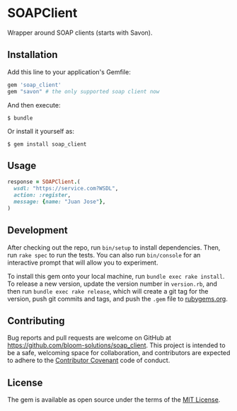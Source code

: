 # SOAPClient

Wrapper around SOAP clients (starts with Savon).

## Installation

Add this line to your application's Gemfile:

```ruby
gem 'soap_client'
gem "savon" # the only supported soap client now
```

And then execute:

    $ bundle

Or install it yourself as:

    $ gem install soap_client

## Usage

```ruby
response = SOAPClient.(
  wsdl: "https://service.com?WSDL",
  action: :register,
  message: {name: "Juan Jose"},
)
```

## Development

After checking out the repo, run `bin/setup` to install dependencies. Then, run `rake spec` to run the tests. You can also run `bin/console` for an interactive prompt that will allow you to experiment.

To install this gem onto your local machine, run `bundle exec rake install`. To release a new version, update the version number in `version.rb`, and then run `bundle exec rake release`, which will create a git tag for the version, push git commits and tags, and push the `.gem` file to [rubygems.org](https://rubygems.org).

## Contributing

Bug reports and pull requests are welcome on GitHub at https://github.com/bloom-solutions/soap_client. This project is intended to be a safe, welcoming space for collaboration, and contributors are expected to adhere to the [Contributor Covenant](http://contributor-covenant.org) code of conduct.


## License

The gem is available as open source under the terms of the [MIT License](http://opensource.org/licenses/MIT).

